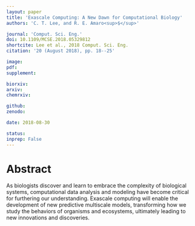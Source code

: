 ```yaml
---
layout: paper
title: 'Exascale Computing: A New Dawn for Computational Biology'
authors: 'C. T. Lee, and R. E. Amaro<sup>$</sup>'

journal: 'Comput. Sci. Eng.'
doi: 10.1109/MCSE.2018.05329812
shortcite: Lee et al., 2018 Comput. Sci. Eng.
citation: '20 (August 2018), pp. 18--25'

image: 
pdf: 
supplement: 

biorxiv: 
arxiv: 
chemrxiv: 

github: 
zenodo: 

date: 2018-08-30

status: 
inprep: False
---
```


# Abstract

As biologists discover and learn to embrace the complexity of biological systems, computational data analysis and modeling have become critical for furthering our understanding. Exascale computing will enable the development of new predictive multiscale models, transforming how we study the behaviors of organisms and ecosystems, ultimately leading to new innovations and discoveries.
